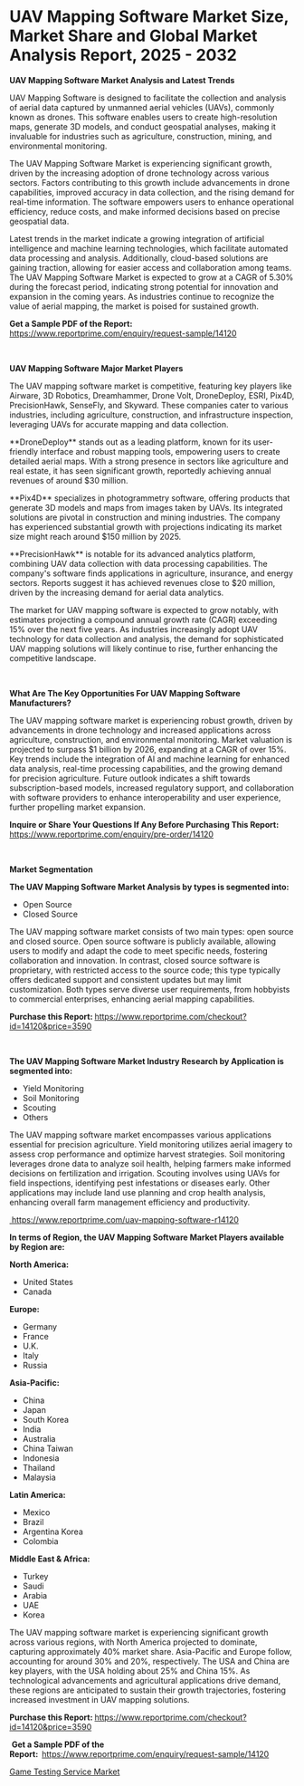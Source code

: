 <p><h1>UAV Mapping Software Market Size, Market Share and Global Market Analysis Report, 2025 - 2032</h1></p><p><strong>UAV Mapping Software Market Analysis and Latest Trends</strong></p>
<p><p>UAV Mapping Software is designed to facilitate the collection and analysis of aerial data captured by unmanned aerial vehicles (UAVs), commonly known as drones. This software enables users to create high-resolution maps, generate 3D models, and conduct geospatial analyses, making it invaluable for industries such as agriculture, construction, mining, and environmental monitoring.</p><p>The UAV Mapping Software Market is experiencing significant growth, driven by the increasing adoption of drone technology across various sectors. Factors contributing to this growth include advancements in drone capabilities, improved accuracy in data collection, and the rising demand for real-time information. The software empowers users to enhance operational efficiency, reduce costs, and make informed decisions based on precise geospatial data.</p><p>Latest trends in the market indicate a growing integration of artificial intelligence and machine learning technologies, which facilitate automated data processing and analysis. Additionally, cloud-based solutions are gaining traction, allowing for easier access and collaboration among teams. The UAV Mapping Software Market is expected to grow at a CAGR of 5.30% during the forecast period, indicating strong potential for innovation and expansion in the coming years. As industries continue to recognize the value of aerial mapping, the market is poised for sustained growth.</p></p>
<p><strong>Get a Sample PDF of the Report:&nbsp;</strong> <a href="https://www.reportprime.com/enquiry/request-sample/14120?utm_campaign=2888&utm_medium=2&utm_source=Github&utm_content=ia&utm_term=20032025&utm_id=uav-mapping-software">https://www.reportprime.com/enquiry/request-sample/14120</a></p>
<p>&nbsp;</p>
<p><strong>UAV Mapping Software Major Market Players</strong></p>
<p><p>The UAV mapping software market is competitive, featuring key players like Airware, 3D Robotics, Dreamhammer, Drone Volt, DroneDeploy, ESRI, Pix4D, PrecisionHawk, SenseFly, and Skyward. These companies cater to various industries, including agriculture, construction, and infrastructure inspection, leveraging UAVs for accurate mapping and data collection.</p><p>**DroneDeploy** stands out as a leading platform, known for its user-friendly interface and robust mapping tools, empowering users to create detailed aerial maps. With a strong presence in sectors like agriculture and real estate, it has seen significant growth, reportedly achieving annual revenues of around $30 million.</p><p>**Pix4D** specializes in photogrammetry software, offering products that generate 3D models and maps from images taken by UAVs. Its integrated solutions are pivotal in construction and mining industries. The company has experienced substantial growth with projections indicating its market size might reach around $150 million by 2025.</p><p>**PrecisionHawk** is notable for its advanced analytics platform, combining UAV data collection with data processing capabilities. The company's software finds applications in agriculture, insurance, and energy sectors. Reports suggest it has achieved revenues close to $20 million, driven by the increasing demand for aerial data analytics.</p><p>The market for UAV mapping software is expected to grow notably, with estimates projecting a compound annual growth rate (CAGR) exceeding 15% over the next five years. As industries increasingly adopt UAV technology for data collection and analysis, the demand for sophisticated UAV mapping solutions will likely continue to rise, further enhancing the competitive landscape.</p></p>
<p>&nbsp;</p>
<p><strong>What Are The Key Opportunities For UAV Mapping Software Manufacturers?</strong></p>
<p><p>The UAV mapping software market is experiencing robust growth, driven by advancements in drone technology and increased applications across agriculture, construction, and environmental monitoring. Market valuation is projected to surpass $1 billion by 2026, expanding at a CAGR of over 15%. Key trends include the integration of AI and machine learning for enhanced data analysis, real-time processing capabilities, and the growing demand for precision agriculture. Future outlook indicates a shift towards subscription-based models, increased regulatory support, and collaboration with software providers to enhance interoperability and user experience, further propelling market expansion.</p></p>
<p><strong>Inquire or Share Your Questions If Any Before Purchasing This Report:</strong> <a href="https://www.reportprime.com/enquiry/pre-order/14120?utm_campaign=2888&utm_medium=2&utm_source=Github&utm_content=ia&utm_term=20032025&utm_id=uav-mapping-software">https://www.reportprime.com/enquiry/pre-order/14120</a></p>
<p>&nbsp;</p>
<p><strong>Market Segmentation</strong></p>
<p><strong>The UAV Mapping Software Market Analysis by types is segmented into:</strong></p>
<p><ul><li>Open Source</li><li>Closed Source</li></ul></p>
<p><p>The UAV mapping software market consists of two main types: open source and closed source. Open source software is publicly available, allowing users to modify and adapt the code to meet specific needs, fostering collaboration and innovation. In contrast, closed source software is proprietary, with restricted access to the source code; this type typically offers dedicated support and consistent updates but may limit customization. Both types serve diverse user requirements, from hobbyists to commercial enterprises, enhancing aerial mapping capabilities.</p></p>
<p><strong>Purchase this Report:&nbsp;</strong><a href="https://www.reportprime.com/checkout?id=14120&price=3590&utm_campaign=2888&utm_medium=2&utm_source=Github&utm_content=ia&utm_term=20032025&utm_id=uav-mapping-software">https://www.reportprime.com/checkout?id=14120&price=3590</a></p>
<p>&nbsp;</p>
<p><strong>The UAV Mapping Software Market Industry Research by Application is segmented into:</strong></p>
<p><ul><li>Yield Monitoring</li><li>Soil Monitoring</li><li>Scouting</li><li>Others</li></ul></p>
<p><p>The UAV mapping software market encompasses various applications essential for precision agriculture. Yield monitoring utilizes aerial imagery to assess crop performance and optimize harvest strategies. Soil monitoring leverages drone data to analyze soil health, helping farmers make informed decisions on fertilization and irrigation. Scouting involves using UAVs for field inspections, identifying pest infestations or diseases early. Other applications may include land use planning and crop health analysis, enhancing overall farm management efficiency and productivity.</p></p>
<p><a href="https://www.reportprime.com/uav-mapping-software-r14120?utm_campaign=2888&utm_medium=2&utm_source=Github&utm_content=ia&utm_term=20032025&utm_id=uav-mapping-software">&nbsp;https://www.reportprime.com/uav-mapping-software-r14120</a></p>
<p><strong>In terms of Region, the UAV Mapping Software Market Players available by Region are:</strong></p>
<p>
    <p> <strong> North America: </strong>
        <ul>
            <li>United States</li>
            <li>Canada</li>
        </ul>
        </p> 
    <p> <strong> Europe: </strong>
        <ul>
            <li>Germany</li>
            <li>France</li>
            <li>U.K.</li>
            <li>Italy</li>
            <li>Russia</li>
        </ul>
        </p> 
    <p> <strong> Asia-Pacific: </strong>
        <ul>
            <li>China</li>
            <li>Japan</li>
            <li>South Korea</li>
            <li>India</li>
            <li>Australia</li>
            <li>China Taiwan</li>
            <li>Indonesia</li>
            <li>Thailand</li>
            <li>Malaysia</li>
        </ul>
        </p> 
    <p> <strong> Latin America: </strong>
        <ul>
            <li>Mexico</li>
            <li>Brazil</li>
            <li>Argentina Korea</li>
            <li>Colombia</li>
        </ul>
        </p> 
    <p> <strong> Middle East & Africa: </strong>
        <ul>
            <li>Turkey</li>
            <li>Saudi</li>
            <li>Arabia</li>
            <li>UAE</li>
            <li>Korea</li>
        </ul>
    </p>
    </p>
<p><p>The UAV mapping software market is experiencing significant growth across various regions, with North America projected to dominate, capturing approximately 40% market share. Asia-Pacific and Europe follow, accounting for around 30% and 20%, respectively. The USA and China are key players, with the USA holding about 25% and China 15%. As technological advancements and agricultural applications drive demand, these regions are anticipated to sustain their growth trajectories, fostering increased investment in UAV mapping solutions.</p></p>
<p><strong>Purchase this Report: </strong><a href="https://www.reportprime.com/checkout?id=14120&price=3590&utm_campaign=2888&utm_medium=2&utm_source=Github&utm_content=ia&utm_term=20032025&utm_id=uav-mapping-software">https://www.reportprime.com/checkout?id=14120&price=3590</a></p>
<p>&nbsp;<strong>Get a Sample PDF of the Report:&nbsp;&nbsp;</strong><a href="https://www.reportprime.com/enquiry/request-sample/14120?utm_campaign=2888&utm_medium=2&utm_source=Github&utm_content=ia&utm_term=20032025&utm_id=uav-mapping-software">https://www.reportprime.com/enquiry/request-sample/14120</a></p>
<p><strong></strong></p>
<p><p><a href="https://github.com/abantolemox08/Market-Research-Report-List-1/blob/main/game-testing-service-market.md?utm_campaign=2888&utm_medium=2&utm_source=Github&utm_content=ia&utm_term=20032025&utm_id=uav-mapping-software">Game Testing Service Market</a></p></p>
